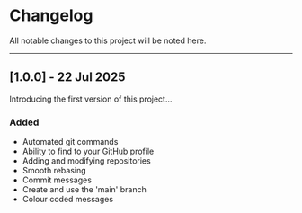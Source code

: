 # Changelog

All notable changes to this project will be noted here.

---

## [1.0.0] - 22 Jul 2025
Introducing the first version of this project...

### Added
- Automated git commands
- Ability to find to your GitHub profile
- Adding and modifying repositories
- Smooth rebasing
- Commit messages
- Create and use the 'main' branch
- Colour coded messages